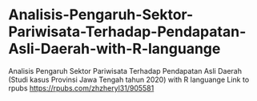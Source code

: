 # Analisis-Pengaruh-Sektor-Pariwisata-Terhadap-Pendapatan-Asli-Daerah-with-R-languange
Analisis Pengaruh Sektor Pariwisata Terhadap Pendapatan Asli Daerah (Studi kasus Provinsi Jawa Tengah tahun 2020) with R languange
Link to rpubs https://rpubs.com/zhzheryl31/905581
